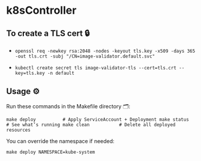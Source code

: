 # k8sController

## To create a TLS cert 🔒

* `openssl req -newkey rsa:2048 -nodes -keyout tls.key -x509 -days 365 -out tls.crt -subj "/CN=image-validator.default.svc"`

* `kubectl create secret tls image-validator-tls --cert=tls.crt --key=tls.key -n default`

## Usage ⚙️

Run these commands in the Makefile directory 🗂️:

`make deploy          # Apply ServiceAccount + Deployment
make status          # See what’s running
make clean           # Delete all deployed resources`

You can override the namespace if needed:

`make deploy NAMESPACE=kube-system`
